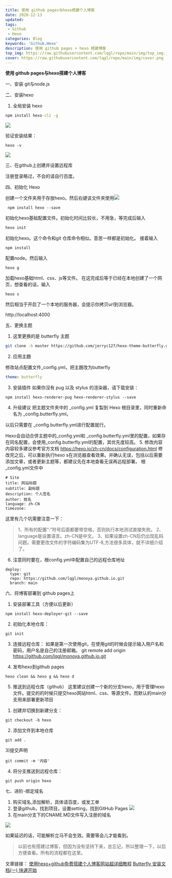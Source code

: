 ```yaml
---
title: 使用 github pages与hexo搭建个人博客
date: 2020-12-13
updated:
tags:
 - Github
 - Hexo
categories: Blog
keywords: 'Github,Hexo'
description: 使用 github pages + hexo 搭建博客
top_img: https://raw.githubusercontent.com/lqgl/repo/main/img/top_img.jpg
cover: https://raw.githubusercontent.com/lqgl/repo/main/img/cover.png
---
```


**使用 github pages与hexo搭建个人博客**

一、安装 git与node.js

二、安装hexo

1. 全局安装 hexo
```cmd
npm install hexo-cli -g
```

![](https://raw.githubusercontent.com/lqgl/repo/main/img/image-20201213171607021.png)

验证安装结果：
```
hexo -v
```

![](https://raw.githubusercontent.com/lqgl/repo/main/img/image-20201213171742218.png)

三、在github上创建并设置远程库

注册登录略过，不会的请自行百度。

四、初始化 Hexo

创建一个文件夹用于存放hexo。然后右键该文件夹使用![](https://raw.githubusercontent.com/lqgl/repo/main/img/image-20201213172009186.png)

```undefined
 npm install hexo --save
```

初始化hexo基础配置文件。初始化时间比较长，不用急，等完成后输入

```kotlin
hexo init
```

初始化hexo。这个命令和git 仓库命令相似。意思一样都是初始化。
 接着输入

```undefined
npm install
```

配置node。然后输入

```undefined
hexo g
```

加载hexo基础html、css、js等文件。
 在这完成后等于已经在本地创建了一个网页，想查看的话，输入

```undefined
hexo s
```

然后相当于开启了一个本地的服务器，会提示你拷贝url到浏览器。

http://localhost:4000

五、更换主题

1. 这里更换的是 butterfly 主题
```bash
git clone -b master https://github.com/jerryc127/hexo-theme-butterfly.git themes/butterfly
```

2. 应用主題

  修改站点配置文件_config.yml，把主題改为butterfly

```YAML
theme: butterfly
```
3. 安装插件
如果你沒有 pug 以及 stylus 的渲染器，请下载安装：
```
npm install hexo-renderer-pug hexo-renderer-stylus --save
```
4. 升级建议
把主题文件夹中的 _config.yml 复製到 Hexo 根目录里，同时重新命名为 _config.butterfly.yml。

以后只需要在 _config.butterfly.yml进行配置就行。

Hexo会自动合併主题中的_config.yml和 _config.butterfly.yml里的配置，如果存在同名配置，会使用_config.butterfly.yml的配置，其优先度较高。
5. 修改内容
内容较多建议参考官方文档
https://hexo.io/zh-cn/docs/configuration.html
修改完之后，可以重新执行hexo s在浏览器查看效果。并确认无误，包括以后需要添加文章，或者更新主题等，都建议先在本地查看无误再远程部署。
根_config.yml文件中
```
# Site
title: 网站标题
subtitle: 副标题
description: 个人签名
author: 姓名
language: zh-CN
timezone:
```
这里有几个坑需要注意一下：
>1、所有的配置“:”符号后面都要带空格，否则执行本地测试直接失败。
2、language是设置语言。zh-CN是中文。
3、如果设置zh-CN后仍出现乱码问题。需要更改文件的字符编码集为UTF-8,方法很多具体，就不详细介绍了。

6. 注意同时要在，根config.yml中配置自己的远程仓库地址
```
deploy:
  type: git
  repo: https://github.com/lqgl/monoya.github.io.git
  branch: main
```
六、将博客部署到 github pages上

1. 安装部署工具（方便以后更新）
```
npm install hexo-deployer-git --save
```
2. 初始化本地仓库：
```
git init
```
3. 连接远程仓库：
如果是第一次使用git，在使用git的时候会提示输入用户名和密码，用户名是自己的注册邮箱。
git remote add origin https://github.com/lqgl/monoya.github.io.git

4. 发布hexo到github pages
```
hexo clean && hexo g && hexo d
```
5. 推送到远程仓库（github）
这里建议创建一个新的分支hexo，用于管理hexo文件。提交的的时候只提交hexo网站html、css、等源文件。而默认的main分支用来部署更新项目
1) 创建并切换到新建分支：
```
git checkout -b hexo
```
2) 添加文件到本地仓库
```
git add .
```
3)提交声明
```
git commit -m '内容'
```
4) 将分支推送到远程仓库：
```
git push origin hexo
```
七、进阶-绑定域名
1.  购买域名,添加解析，具体请百度，或发工单
2. 登录github，找到项目，设置setting，找到GitHub Pages
![](https://raw.githubusercontent.com/lqgl/repo/main/img/image-20201213200436249.png)
3. 在main分支下的CNAME.MD文件写入注册的域名

![](https://raw.githubusercontent.com/lqgl/repo/main/img/image-20201213200610626.png)

如果延迟的话，可能解析立马不会生效。需要等会儿才能看到。

>以前也有搭建过博客，但因为没有坚持下来，总忘记，所以整理一下，以后方便查看。所有的流程都在这里。

文章链接：
[使用hexo+github免费搭建个人博客网站超详细教程](https://www.jianshu.com/p/a39573555039)
[Butterfly 安装文档(一) 快速开始](https://butterfly.js.org/posts/21cfbf15/)

